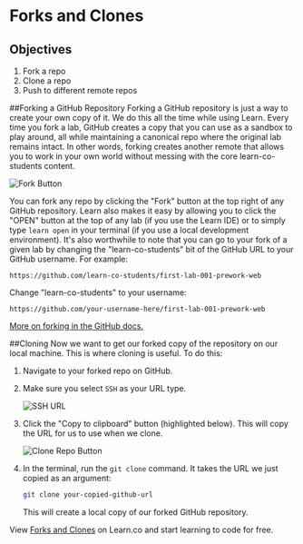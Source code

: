 # Forks and Clones

## Objectives

1. Fork a repo
2. Clone a repo
3. Push to different remote repos

##Forking a GitHub Repository
Forking a GitHub repository is just a way to create your own copy of it. We do this all the time while using Learn. Every time you fork a lab, GitHub creates a copy that you can use as a sandbox to play around, all while maintaining a canonical repo where the original lab remains intact. In other words, forking creates another remote that allows you to work in your own world without messing with the core learn-co-students content.

![Fork Button](http://readme-pics.s3.amazonaws.com/fork_button.jpg)

You can fork any repo by clicking the "Fork" button at the top right of any GitHub repository. Learn also makes it easy by allowing you to click the "OPEN" button at the top of any lab (if you use the Learn IDE) or to simply type `learn open` in your terminal (if you use a local development environment). It's also worthwhile to note that you can go to your fork of a given lab by changing the "learn-co-students" bit of the GitHub URL to your GitHub username. For example:

```
https://github.com/learn-co-students/first-lab-001-prework-web
```
Change "learn-co-students" to your username:
```
https://github.com/your-username-here/first-lab-001-prework-web
```

[More on forking in the GitHub docs.](https://help.github.com/enterprise/2.2/user/articles/fork-a-repo/)

##Cloning
Now we want to get our forked copy of the repository on our local machine. This is where cloning is useful. To do this:

1. Navigate to your forked repo on GitHub.
2. Make sure you select `SSH` as your URL type.

	![SSH URL](https://s3.amazonaws.com/learn-verified/ssh)

3. Click the "Copy to clipboard" button (highlighted below). This will copy the URL for us to use when we clone.

	![Clone Repo Button](http://readme-pics.s3.amazonaws.com/clone-repo-clone-url-button.png)

4. In the terminal, run the `git clone` command. It takes the URL we just copied as an argument:

	```bash
	git clone your-copied-github-url
	```

	This will create a local copy of our forked GitHub repository.

<p data-visibility='hidden'>View <a href='https://learn.co/lessons/forks-and-clones-readme' title='Forks and Clones'>Forks and Clones</a> on Learn.co and start learning to code for free.</p>
